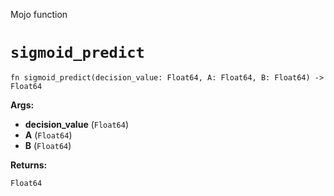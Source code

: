 Mojo function

# `sigmoid_predict`

```mojo
fn sigmoid_predict(decision_value: Float64, A: Float64, B: Float64) -> Float64
```

**Args:**

- **decision_value** (`Float64`)
- **A** (`Float64`)
- **B** (`Float64`)

**Returns:**

`Float64`

